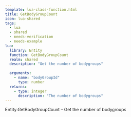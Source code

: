 ```yaml
---
template: lua-class-function.html
title: GetBodyGroupCount
icon: lua-shared
tags:
  - lua
  - shared
  - needs-verification
  - needs-example
lua:
  library: Entity
  function: GetBodyGroupCount
  realm: shared
  description: "Get the number of bodygroups"
  
  arguments:
    - name: "bodyGroupId"
      type: number
  returns:
    - type: integer
      description: "The number of bodygroups"
---
```


<div class="lua__search__keywords">
Entity:GetBodyGroupCount &#x2013; Get the number of bodygroups
</div>
